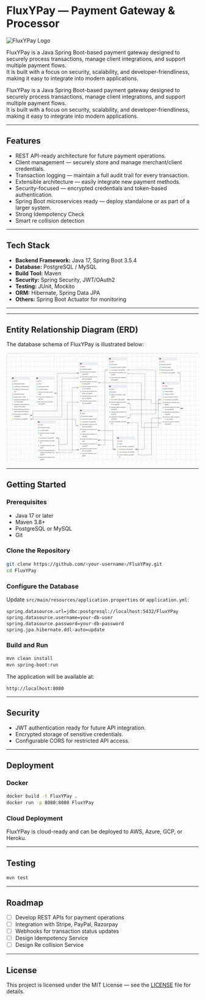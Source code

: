 # FluxYPay — Payment Gateway & Processor

<p align="left">
  <img src="Docs/logo_flx.png" alt="FluxYPay Logo" width="250"/>
</p>

FluxYPay is a Java Spring Boot-based payment gateway designed to securely process transactions, manage client integrations, and support multiple payment flows.  
It is built with a focus on security, scalability, and developer-friendliness, making it easy to integrate into modern applications.


FluxYPay is a Java Spring Boot-based payment gateway designed to securely process transactions, manage client integrations, and support multiple payment flows.  
It is built with a focus on security, scalability, and developer-friendliness, making it easy to integrate into modern applications.

---

## Features
- REST API-ready architecture for future payment operations.
- Client management — securely store and manage merchant/client credentials.
- Transaction logging — maintain a full audit trail for every transaction.
- Extensible architecture — easily integrate new payment methods.
- Security-focused — encrypted credentials and token-based authentication.
- Spring Boot microservices ready — deploy standalone or as part of a larger system.
- Strong Idempotency Check
- Smart re collision detection
---

## Tech Stack
- **Backend Framework:** Java 17, Spring Boot 3.5.4
- **Database:** PostgreSQL / MySQL
- **Build Tool:** Maven
- **Security:** Spring Security, JWT/OAuth2
- **Testing:** JUnit, Mockito
- **ORM:** Hibernate, Spring Data JPA
- **Others:** Spring Boot Actuator for monitoring

---

---

## Entity Relationship Diagram (ERD)

The database schema of FluxYPay is illustrated below:

![ERD.png](Docs%2FERD.png)

---

## Getting Started

### Prerequisites
- Java 17 or later
- Maven 3.8+
- PostgreSQL or MySQL
- Git

### Clone the Repository
```bash
git clone https://github.com/<your-username>/FluxYPay.git
cd FluxYPay
```

### Configure the Database
Update `src/main/resources/application.properties` or `application.yml`:
```properties
spring.datasource.url=jdbc:postgresql://localhost:5432/FluxYPay
spring.datasource.username=your-db-user
spring.datasource.password=your-db-password
spring.jpa.hibernate.ddl-auto=update
```

### Build and Run
```bash
mvn clean install
mvn spring-boot:run
```
The application will be available at:
```
http://localhost:8080
```

---

## Security
- JWT authentication ready for future API integration.
- Encrypted storage of sensitive credentials.
- Configurable CORS for restricted API access.

---

## Deployment

### Docker
```bash
docker build -t FluxYPay .
docker run -p 8080:8080 FluxYPay
```

### Cloud Deployment
FluxYPay is cloud-ready and can be deployed to AWS, Azure, GCP, or Heroku.

---

## Testing
```bash
mvn test
```

---

## Roadmap
- [ ] Develop REST APIs for payment operations
- [ ] Integration with Stripe, PayPal, Razorpay
- [ ] Webhooks for transaction status updates
- [ ] Design Idempotency Service 
- [ ] Design Re collision Service 

---

## License
This project is licensed under the MIT License — see the [LICENSE](LICENSE) file for details.
